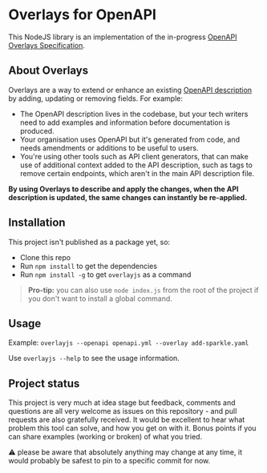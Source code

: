 # Overlays for OpenAPI

This NodeJS library is an implementation of the in-progress [OpenAPI Overlays Specification](https://github.com/OAI/Overlay-Specification/blob/main/versions/1.0.0.md).

## About Overlays

Overlays are a way to extend or enhance an existing [OpenAPI description](https://www.openapis.org/) by adding, updating or removing fields. For example:

* The OpenAPI description lives in the codebase, but your tech writers need to add examples and information before documentation is produced.
* Your organisation uses OpenAPI but it's generated from code, and needs amendments or additions to be useful to users.
* You're using other tools such as API client generators, that can make use of additional context added to the API description, such as tags to remove certain endpoints, which aren't in the main API description file.

**By using Overlays to describe and apply the changes, when the API description is updated, the same changes can instantly be re-applied.**

## Installation

This project isn't published as a package yet, so:

* Clone this repo
* Run `npm install` to get the dependencies
* Run `npm install -g` to get `overlayjs` as a command

> **Pro-tip:** you can also use `node index.js` from the root of the project if you don't want to install a global command.

## Usage

Example: `overlayjs --openapi openapi.yml --overlay add-sparkle.yaml`

Use `overlayjs --help` to see the usage information.

## Project status

This project is very much at idea stage but feedback, comments and questions are all very welcome as issues on this repository - and pull requests are also gratefully received. It would be excellent to hear what problem this tool can solve, and how you get on with it. Bonus points if you can share examples (working or broken) of what you tried.

:warning: please be aware that absolutely anything may change at any time, it would probably be safest to pin to a specific commit for now.
